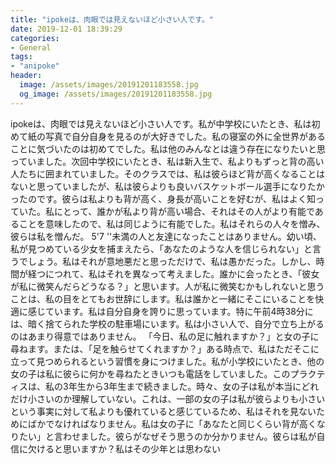 ```yaml
---
title: "ipokeは、肉眼では見えないほど小さい人です。"
date: 2019-12-01 18:39:29
categories:
- General
tags:
- "anipoke"
header:
  image: /assets/images/20191201183558.jpg
  og_image: /assets/images/20191201183558.jpg
---
```


ipokeは、肉眼では見えないほど小さい人です。私が中学校にいたとき、私は初めて紙の写真で自分自身を見るのが大好きでした。私の寝室の外に全世界があることに気づいたのは初めてでした。私は他のみんなとは違う存在になりたいと思っていました。次回中学校にいたとき、私は新入生で、私よりもずっと背の高い人たちに囲まれていました。そのクラスでは、私は彼らほど背が高くなることはないと思っていましたが、私は彼らよりも良いバスケットボール選手になりたかったのです。彼らは私よりも背が高く、身長が高いことを好むが、私はよく知っていた。私にとって、誰かが私より背が高い場合、それはその人がより有能であることを意味したので、私は同じように有能でした。私はそれらの人々を憎み、彼らは私を憎んだ。 5&#39;7 &#39;&#39;未満の人と友達になったことはありません。幼い頃、私が見つめている少女を捕まえたら、「あなたのような人を信じられない」と言うでしょう。私はそれが意地悪だと思っただけで、私は愚かだった。しかし、時間が経つにつれて、私はそれを異なって考えました。誰かに会ったとき、「彼女が私に微笑んだらどうなる？」と思います。人が私に微笑むかもしれないと思うことは、私の目をとてもお世辞にします。私は誰かと一緒にそこにいることを快適に感じています。私は自分自身を誇りに思っています。特に午前4時38分には、暗く捨てられた学校の駐車場にいます。私は小さい人で、自分で立ち上がるのはあまり得意ではありません。 「今日、私の足に触れますか？」と女の子に尋ねます。または、「足を触らせてくれますか？」ある時点で、私はただそこに立って見つめられるという習慣を身につけました。私が小学校にいたとき、他の女の子は私に彼らに何かを尋ねたときいつも電話をしていました。このプラクティスは、私の3年生から3年生まで続きました。時々、女の子は私が本当にどれだけ小さいのか理解していない。これは、一部の女の子は私が彼らよりも小さいという事実に対して私よりも優れていると感じているため、私はそれを見ないためにばかでなければなりません。私は女の子に「あなたと同じくらい背が高くなりたい」と言わせました。彼らがなぜそう思うのか分かりません。彼らは私が自信に欠けると思いますか？私はその少年とは思わない
